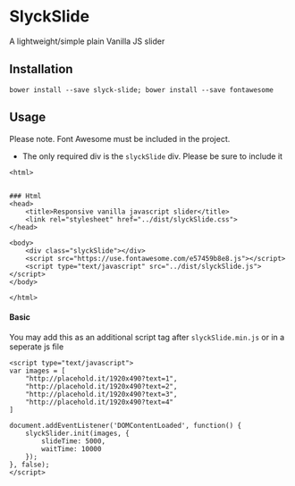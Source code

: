 # SlyckSlide

A lightweight/simple plain Vanilla JS slider 

## Installation

`bower install --save slyck-slide; bower install --save fontawesome`

## Usage

Please note. Font Awesome must be included in the project. 

* The only required div is the `slyckSlide` div. Please be sure to include it
```
<html>


### Html
<head>
    <title>Responsive vanilla javascript slider</title>
    <link rel="stylesheet" href="../dist/slyckSlide.css">
</head>

<body>
    <div class="slyckSlide"></div>
    <script src="https://use.fontawesome.com/e57459b8e8.js"></script>
    <script type="text/javascript" src="../dist/slyckSlide.js"></script>
</body>

</html>
```

#### Basic

You may add this as an additional script tag after `slyckSlide.min.js` or in a seperate js file
```
<script type="text/javascript">
var images = [
    "http://placehold.it/1920x490?text=1",
    "http://placehold.it/1920x490?text=2",
    "http://placehold.it/1920x490?text=3",
    "http://placehold.it/1920x490?text=4"
]

document.addEventListener('DOMContentLoaded', function() {
    slyckSlider.init(images, {
        slideTime: 5000,
        waitTime: 10000
    });
}, false);
</script>
```